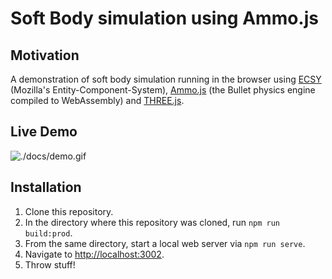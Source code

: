 # Soft Body simulation using Ammo.js

## Motivation

A demonstration of soft body simulation running in the browser using [ECSY](https://github.com/MozillaReality/ecsy) (Mozilla's Entity-Component-System), [Ammo.js](https://github.com/kripken/ammo.js) (the Bullet physics engine compiled to WebAssembly) and [THREE.js](https://github.com/mrdoob/three.js).

## Live Demo

![./docs/demo.gif](./docs/demo.gif)

## Installation

 1. Clone this repository.
 2. In the directory where this repository was cloned, run `npm run build:prod`.
 3. From the same directory, start a local web server via `npm run serve`.
 4. Navigate to [http://localhost:3002](http://localhost:3002).
 5. Throw stuff!
